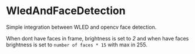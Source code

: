 # WledAndFaceDetection


Simple integration between WLED and opencv face detection.


When dont have faces in frame, brightness is set to *2* and when have faces brightness is set to ```number of faces * 15``` with max in 255.
